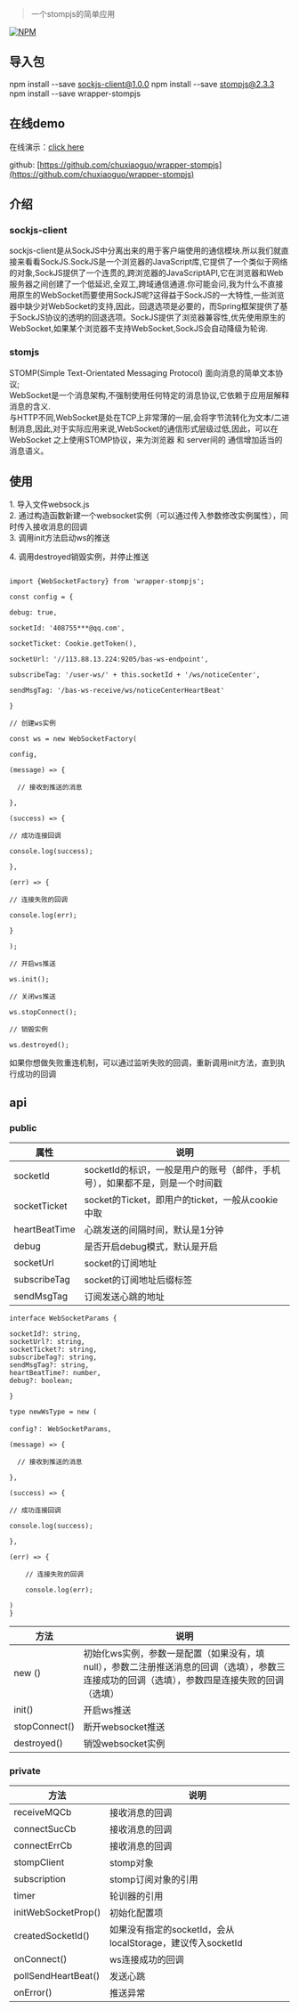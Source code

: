> 一个stompjs的简单应用

[![NPM](https://nodei.co/npm/wrapper-stompjs.png)](https://nodei.co/npm/wrapper-stompjs/)
## 导入包

npm install --save sockjs-client@1.0.0
npm install --save stompjs@2.3.3
npm install --save wrapper-stompjs

## 在线demo

在线演示：[click here](https://chuxiaoguo.github.io/wrapper-stompjs/.)

github: [https://github.com/chuxiaoguo/wrapper-stompjs](https://github.com/chuxiaoguo/wrapper-stompjs)

## 介绍

### sockjs-client

sockjs-client是从SockJS中分离出来的用于客户端使用的通信模块.所以我们就直接来看看SockJS.SockJS是一个浏览器的JavaScript库,它提供了一个类似于网络的对象,SockJS提供了一个连贯的,跨浏览器的JavaScriptAPI,它在浏览器和Web服务器之间创建了一个低延迟,全双工,跨域通信通道.你可能会问,我为什么不直接用原生的WebSocket而要使用SockJS呢?这得益于SockJS的一大特性,一些浏览器中缺少对WebSocket的支持,因此，回退选项是必要的，而Spring框架提供了基于SockJS协议的透明的回退选项。SockJS提供了浏览器兼容性,优先使用原生的WebSocket,如果某个浏览器不支持WebSocket,SockJS会自动降级为轮询.

### stomjs

STOMP(Simple Text-Orientated Messaging Protocol) 面向消息的简单文本协议;  
WebSocket是一个消息架构,不强制使用任何特定的消息协议,它依赖于应用层解释消息的含义.  
与HTTP不同,WebSocket是处在TCP上非常薄的一层,会将字节流转化为文本/二进制消息,因此,对于实际应用来说,WebSocket的通信形式层级过低,因此，可以在 WebSocket 之上使用STOMP协议，来为浏览器 和 server间的 通信增加适当的消息语义。

## 使用

1\. 导入文件websock.js  
2\. 通过构造函数新建一个websocket实例（可以通过传入参数修改实例属性），同时传入接收消息的回调  
3\. 调用init方法启动ws的推送

4\. 调用destroyed销毁实例，并停止推送

```
  
import {WebSocketFactory} from 'wrapper-stompjs';

const config = {

debug: true,

socketId: '408755***@qq.com',

socketTicket: Cookie.getToken(),

socketUrl: '//113.88.13.224:9205/bas-ws-endpoint',

subscribeTag: '/user-ws/' + this.socketId + '/ws/noticeCenter',

sendMsgTag: '/bas-ws-receive/ws/noticeCenterHeartBeat'

}

// 创建ws实例

const ws = new WebSocketFactory(

config,

(message) => {

  // 接收到推送的消息

},

(success) => {

// 成功连接回调

console.log(success);

},

(err) => {

// 连接失败的回调

console.log(err);

}

);

// 开启ws推送

ws.init();

// 关闭ws推送

ws.stopConnect();

// 销毁实例

ws.destroyed();
```

如果你想做失败重连机制，可以通过监听失败的回调，重新调用init方法，直到执行成功的回调

## api


### public

| 属性 | 说明 |
| --- | --- |
| socketId | socketId的标识，一般是用户的账号（邮件，手机号），如果都不是，则是一个时间戳   |
| socketTicket | socket的Ticket，即用户的ticket，一般从cookie中取   |
| heartBeatTime | 心跳发送的间隔时间，默认是1分钟 |
| debug | 是否开启debug模式，默认是开启   |
| socketUrl | socket的订阅地址 |
| subscribeTag | socket的订阅地址后缀标签 |
| sendMsgTag | 订阅发送心跳的地址 |

```
interface WebSocketParams {

socketId?: string,  
socketUrl?: string,  
socketTicket?: string,  
subscribeTag?: string,  
sendMsgTag?: string,  
heartBeatTime?: number,  
debug?: boolean;

}

type newWsType = new (

config?： WebSocketParams,

(message) => {

  // 接收到推送的消息

},

(success) => {

// 成功连接回调

console.log(success);

},

(err) => {

    // 连接失败的回调

    console.log(err);

)
}
```


| 方法 | 说明 |
| --- | --- |
| new () |  初始化ws实例，参数一是配置（如果没有，填null），参数二注册推送消息的回调（选填），参数三连接成功的回调（选填），参数四是连接失败的回调（选填） |
| init() | 开启ws推送  |
| stopConnect() | 断开websocket推送 |
| destroyed() | 销毁websocket实例 |

### private

  

| 方法 | 说明 |
| --- | --- |
| receiveMQCb | 接收消息的回调 |
| connectSucCb | 接收消息的回调 |
| connectErrCb | 接收消息的回调 |
| stompClient | stomp对象 |
| subscription | stomp订阅对象的引用 |
| timer | 轮训器的引用 |
| initWebSocketProp() | 初始化配置项 |
| createdSocketId() | 如果没有指定的socketId，会从localStorage，建议传入socketId |
| onConnect() | ws连接成功的回调 |
| pollSendHeartBeat() | 发送心跳 |
| onError() | 推送异常 |

